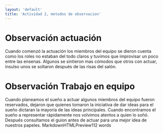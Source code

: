 ```yaml
---
layout: 'default'
title: 'Actividad 2, metodos de observacion'
---
```



# Observación actuación

Cuando comenzó la actuación los miembros del equipo se dieron cuenta como los roles no estaban del todo claros y tuvimos que improvisar un poco entre las ensenas. Algunos se sintieron mas cómodos que otros con actuar, insulso unos se soltaron después de las risas del salón.

# Observación Trabajo en equipo

Cuando planeamos el sueño a actuar algunos miembros del equipo fueron reservados, dejaron que quienes tomaron la iniciativa de dar ideas para el sueño dictaran la mayoría de las ideas principales. Cuando encontramos el sueño a representar rápidamente nos volvimos atentos a quien lo soñó. Después consultamos el guion antes de actuar para una mejor idea de nuestros papeles. 
MarkdownHTMLPreview112 words
